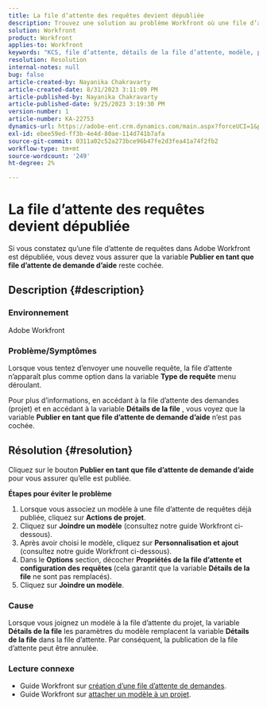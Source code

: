 ```yaml
---
title: La file d’attente des requêtes devient dépubliée
description: Trouvez une solution au problème Workfront où une file d’attente de requête est dépubliée après l’envoi d’une nouvelle requête.
solution: Workfront
product: Workfront
applies-to: Workfront
keywords: "KCS, file d’attente, détails de la file d’attente, modèle, publication, file d’attente des demandes, nouvelle demande"
resolution: Resolution
internal-notes: null
bug: false
article-created-by: Nayanika Chakravarty
article-created-date: 8/31/2023 3:11:09 PM
article-published-by: Nayanika Chakravarty
article-published-date: 9/25/2023 3:19:30 PM
version-number: 1
article-number: KA-22753
dynamics-url: https://adobe-ent.crm.dynamics.com/main.aspx?forceUCI=1&pagetype=entityrecord&etn=knowledgearticle&id=2d4c8498-1048-ee11-be6d-6045bd006e5a
exl-id: ebee59ed-ff3b-4e4d-80ae-114d741b7afa
source-git-commit: 0311a02c52a273bce96b47fe2d3fea41a74f2fb2
workflow-type: tm+mt
source-wordcount: '249'
ht-degree: 2%

---
```


# La file d’attente des requêtes devient dépubliée


Si vous constatez qu’une file d’attente de requêtes dans Adobe Workfront est dépubliée, vous devez vous assurer que la variable <b>Publier en tant que file d’attente de demande d’aide</b> reste cochée.

## Description {#description}


### Environnement

Adobe Workfront

### Problème/Symptômes

Lorsque vous tentez d’envoyer une nouvelle requête, la file d’attente n’apparaît plus comme option dans la variable <b>Type de requête</b> menu déroulant.

Pour plus d’informations, en accédant à la file d’attente des demandes (projet) et en accédant à la variable <b>Détails de la file</b> , vous voyez que la variable <b>Publier en tant que file d’attente de demande d’aide</b> n’est pas cochée.


## Résolution {#resolution}


Cliquez sur le bouton <b>Publier en tant que file d’attente de demande d’aide</b> pour vous assurer qu’elle est publiée.

<b>Étapes pour éviter le problème</b>

1. Lorsque vous associez un modèle à une file d’attente de requêtes déjà publiée, cliquez sur <b>Actions de projet</b>.
2. Cliquez sur <b>Joindre un modèle</b> (consultez notre guide Workfront ci-dessous).
3. Après avoir choisi le modèle, cliquez sur <b>Personnalisation et ajout</b> (consultez notre guide Workfront ci-dessous).
4. Dans le <b>Options</b> section, décocher <b>Propriétés de la file d’attente et configuration des requêtes </b>(cela garantit que la variable <b>Détails de la file</b> ne sont pas remplacés).
5. Cliquez sur <b>Joindre un modèle</b>.


### Cause

Lorsque vous joignez un modèle à la file d’attente du projet, la variable <b>Détails de la file</b> les paramètres du modèle remplacent la variable <b>Détails de la file</b> dans la file d’attente. Par conséquent, la publication de la file d’attente peut être annulée.

### Lecture connexe

- Guide Workfront sur [création d’une file d’attente de demandes](https://experienceleague.adobe.com/docs/workfront/using/manage-work/requests/create-and-manage-request-queues/create-request-queue.html).
- Guide Workfront sur [attacher un modèle à un projet](https://experienceleague.adobe.com/docs/workfront/using/manage-work/projects/create-and-manage-project-templates/attach-template-to-project.html).
